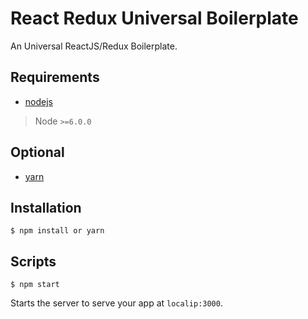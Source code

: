 # React Redux Universal Boilerplate

An Universal ReactJS/Redux Boilerplate.

## Requirements

 * [nodejs](http://nodejs.org/)

> Node `>=6.0.0`

## Optional

 * [yarn](https://yarnpkg.com/)

## Installation

```shell
$ npm install or yarn
```

## Scripts

```shell
$ npm start
```

Starts the server to serve your app at `localip:3000`.
